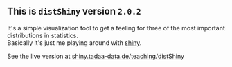 ## This is `distShiny` version `2.0.2`

It's a simple visualization tool to get a feeling for three of the most important distributions in statistics.  
Basically it's just me playing around with [shiny](http://shiny.rstudio.com).

See the live version at [shiny.tadaa-data.de/teaching/distShiny](https://shiny.tadaa-data.de/teaching/distShiny/)

